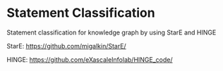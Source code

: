 # Statement Classification

Statement classification for knowledge graph by using StarE and HINGE


StarE:  https://github.com/migalkin/StarE/

HINGE: https://github.com/eXascaleInfolab/HINGE_code/
